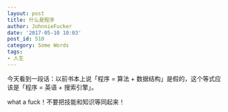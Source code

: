 ```yaml
---
layout: post
title: 什么是程序
author: JohnnieFucker
date: '2017-05-10 10:03'
post_id: 510
category: Some Words
tags:
- 人生
---
```


今天看到一段话：以前书本上说「程序 = 算法 + 数据结构」是假的，这个等式应该是「程序 = 英语 + 搜索引擎」。

what a fuck！不要把技能和知识等同起来！



